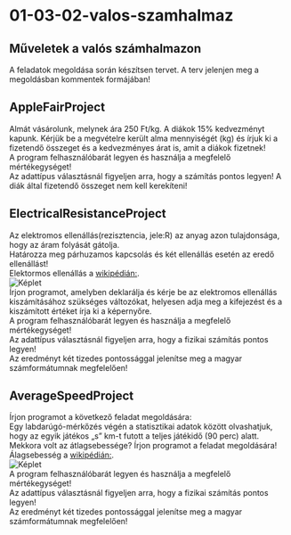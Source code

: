 # 01-03-02-valos-szamhalmaz
## Műveletek a valós számhalmazon
A feladatok megoldása során készítsen tervet. A terv jelenjen meg a megoldásban kommentek formájában!     
## AppleFairProject
Almát vásárolunk, melynek ára 250 Ft/kg. A diákok 15% kedvezményt kapunk. Kérjük be a megvételre került alma mennyiségét (kg) és írjuk ki a fizetendő összeget és a kedvezményes árat is, amit a diákok fizetnek!    
A program felhasználóbarát legyen és használja a megfelelő mértékegységet!    
Az adattípus választásnál figyeljen arra, hogy a számítás pontos legyen! A diák által fizetendő összeget nem kell kerekíteni!    
## ElectricalResistanceProject
Az elektromos ellenállás(rezisztencia, jele:R) az anyag azon tulajdonsága, hogy az áram folyását gátolja.    
Határozza meg párhuzamos kapcsolás és két ellenállás esetén az eredő ellenállást!    
Elektormos ellenállás a [wikipédián:](https://hu.wikipedia.org/wiki/Elektromos_ellenállás).   
![Képlet](https://wikimedia.org/api/rest_v1/media/math/render/svg/f1234454c64c531637fd121da698a8301eac22b2)    
Írjon programot, amelyben deklarálja és kérje be az elektromos ellenállás kiszámításához szükséges változókat,  helyesen adja meg a kifejezést és a kiszámított értéket írja ki a képernyőre.    
A program felhasználóbarát legyen és használja a megfelelő mértékegységet!    
Az adattípus választásnál figyeljen arra, hogy a fizikai számítás pontos legyen!    
Az eredményt két tizedes pontossággal jelenítse meg a magyar számformátumnak megfelelően!    
## AverageSpeedProject
Írjon programot a következő feladat megoldására:   
Egy labdarúgó-mérkőzés végén a statisztikai adatok között olvashatjuk, hogy az egyik játékos „s” km-t futott a teljes játékidő (90 perc) alatt. Mekkora volt az átlagsebessége? Írjon programot a feladat megoldására!    
Álagsebesség a [wikipédián:](https://hu.wikipedia.org/wiki/Átlagsebesség).      
![Képlet](https://wikimedia.org/api/rest_v1/media/math/render/svg/c9d532c2e83ce5616b53f3d1db9e6017fac01fee)    
A program felhasználóbarát legyen és használja a megfelelő mértékegységet!    
Az adattípus választásnál figyeljen arra, hogy a fizikai számítás pontos legyen!    
Az eredményt két tizedes pontossággal jelenítse meg a magyar számformátumnak megfelelően!    
